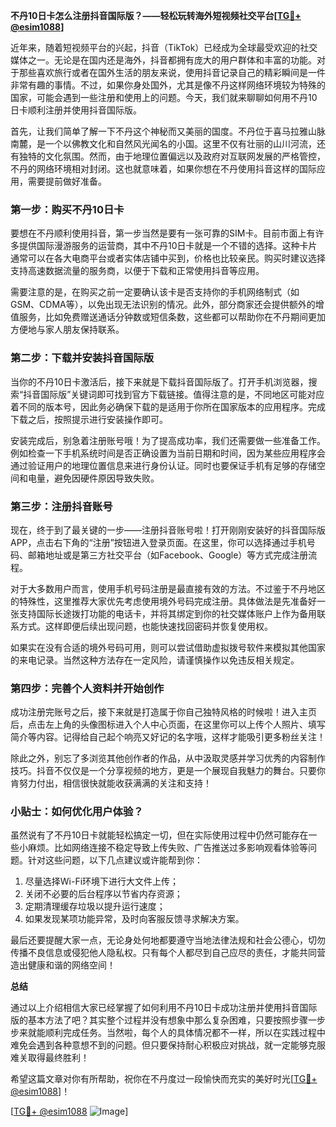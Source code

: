 **不丹10日卡怎么注册抖音国际版？——轻松玩转海外短视频社交平台[[TG💪+ @esim1088](https://t.me/s/esim1088)]**

近年来，随着短视频平台的兴起，抖音（TikTok）已经成为全球最受欢迎的社交媒体之一。无论是在国内还是海外，抖音都拥有庞大的用户群体和丰富的功能。对于那些喜欢旅行或者在国外生活的朋友来说，使用抖音记录自己的精彩瞬间是一件非常有趣的事情。不过，如果你身处国外，尤其是像不丹这样网络环境较为特殊的国家，可能会遇到一些注册和使用上的问题。今天，我们就来聊聊如何用不丹10日卡顺利注册并使用抖音国际版。

首先，让我们简单了解一下不丹这个神秘而又美丽的国度。不丹位于喜马拉雅山脉南麓，是一个以佛教文化和自然风光闻名的小国。这里不仅有壮丽的山川河流，还有独特的文化氛围。然而，由于地理位置偏远以及政府对互联网发展的严格管控，不丹的网络环境相对封闭。这也就意味着，如果你想在不丹使用抖音这样的国际应用，需要提前做好准备。

### **第一步：购买不丹10日卡**

要想在不丹顺利使用抖音，第一步当然是要有一张可靠的SIM卡。目前市面上有许多提供国际漫游服务的运营商，其中不丹10日卡就是一个不错的选择。这种卡片通常可以在各大电商平台或者实体店铺中买到，价格也比较亲民。购买时建议选择支持高速数据流量的服务商，以便于下载和正常使用抖音等应用。

需要注意的是，在购买之前一定要确认该卡是否支持你的手机网络制式（如GSM、CDMA等），以免出现无法识别的情况。此外，部分商家还会提供额外的增值服务，比如免费赠送通话分钟数或短信条数，这些都可以帮助你在不丹期间更加方便地与家人朋友保持联系。

### **第二步：下载并安装抖音国际版**

当你的不丹10日卡激活后，接下来就是下载抖音国际版了。打开手机浏览器，搜索“抖音国际版”关键词即可找到官方下载链接。值得注意的是，不同地区可能对应着不同的版本号，因此务必确保下载的是适用于你所在国家版本的应用程序。完成下载之后，按照提示进行安装操作即可。

安装完成后，别急着注册账号哦！为了提高成功率，我们还需要做一些准备工作。例如检查一下手机系统时间是否正确设置为当前日期和时间，因为某些应用程序会通过验证用户的地理位置信息来进行身份认证。同时也要保证手机有足够的存储空间和电量，避免因硬件原因导致失败。

### **第三步：注册抖音账号**

现在，终于到了最关键的一步——注册抖音账号啦！打开刚刚安装好的抖音国际版APP，点击右下角的“注册”按钮进入登录页面。在这里，你可以选择通过手机号码、邮箱地址或是第三方社交平台（如Facebook、Google）等方式完成注册流程。

对于大多数用户而言，使用手机号码注册是最直接有效的方法。不过鉴于不丹地区的特殊性，这里推荐大家优先考虑使用境外号码完成注册。具体做法是先准备好一张支持国际长途拨打功能的电话卡，并将其绑定到你的社交媒体账户上作为备用联系方式。这样即便后续出现问题，也能快速找回密码并恢复使用权。

如果实在没有合适的境外号码可用，则可以尝试借助虚拟拨号软件来模拟其他国家的来电记录。当然这种方法存在一定风险，请谨慎操作以免违反相关规定。

### **第四步：完善个人资料并开始创作**

成功注册完账号之后，接下来就是打造属于你自己独特风格的时候啦！进入主页后，点击左上角的头像图标进入个人中心页面，在这里你可以上传个人照片、填写简介等内容。记得给自己起个响亮又好记的名字哦，这样才能吸引更多粉丝关注！

除此之外，别忘了多浏览其他创作者的作品，从中汲取灵感并学习优秀的内容制作技巧。抖音不仅仅是一个分享视频的地方，更是一个展现自我魅力的舞台。只要你肯努力付出，相信很快就能收获满满的关注和支持！

### **小贴士：如何优化用户体验？**

虽然说有了不丹10日卡就能轻松搞定一切，但在实际使用过程中仍然可能存在一些小麻烦。比如网络连接不稳定导致上传失败、广告推送过多影响观看体验等问题。针对这些问题，以下几点建议或许能帮到你：

1. 尽量选择Wi-Fi环境下进行大文件上传；
2. 关闭不必要的后台程序以节省内存资源；
3. 定期清理缓存垃圾以提升运行速度；
4. 如果发现某项功能异常，及时向客服反馈寻求解决方案。

最后还要提醒大家一点，无论身处何地都要遵守当地法律法规和社会公德心，切勿传播不良信息或侵犯他人隐私权。只有每个人都尽到自己应尽的责任，才能共同营造出健康和谐的网络空间！

**总结**

通过以上介绍相信大家已经掌握了如何利用不丹10日卡成功注册并使用抖音国际版的基本方法了吧？其实整个过程并没有想象中那么复杂困难，只要按照步骤一步步来就能顺利完成任务。当然啦，每个人的具体情况都不一样，所以在实践过程中难免会遇到各种意想不到的问题。但只要保持耐心积极应对挑战，就一定能够克服难关取得最终胜利！

希望这篇文章对你有所帮助，祝你在不丹度过一段愉快而充实的美好时光[[TG💪+ @esim1088](https://t.me/s/esim1088)]！

[[TG💪+ @esim1088](https://t.me/s/esim1088) ![Image](https://i.postimg.cc/4NQfJmqS/Snipaste-2025-05-13-00-14-12.png)]